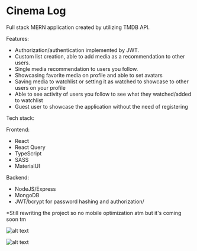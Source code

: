 # Cinema Log

Full stack MERN application created by utilizing TMDB API. 

Features:
- Authorization/authentication implemented by JWT.
- Custom list creation, able to add media as a recommendation to other users.
- Single media recommendation to users you follow.
- Showcasing favorite media on profile and able to set avatars
- Saving media to watchlist or setting it as watched to showcase to other users on your profile
- Able to see activity of users you follow to see what they watched/added to watchlist
- Guest user to showcase the application without the need of registering

Tech stack:

Frontend:
- React
- React Query
- TypeScript
- SASS
- MaterialUI

Backend:
- NodeJS/Express
- MongoDB
- JWT/bcrypt for password hashing and authorization/

*Still rewriting the project so no mobile optimization atm but it's coming soon tm

![alt text](https://i.imgur.com/Doasp9H.jpeg)

![alt text](https://i.imgur.com/JBxXaDL.jpeg)
